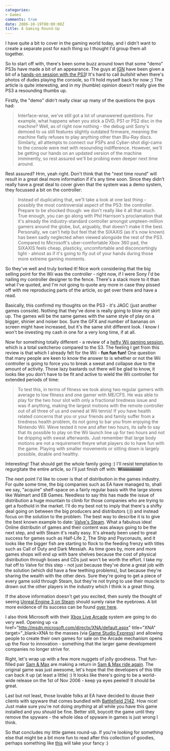 ```yaml
---
categories:
- Games
comments: true
date: 2006-10-19T00:00:00Z
title: A Gaming Round-Up
---
```


I have quite a bit to cover in the gaming world today, and I didn't want to create a separate post for each thing so I thought I'd group them all together.

So to start off with, there's been some buzz around town that some "demo" PS3s have made a bit of an appearance. The guys at <a href="http://www.ign.com/" title="IGN">IGN</a> have been given a bit of a <a href="http://ps3.ign.com/articles/738/738858p1.html" title="IGN: PlayStation 3 Hands-on">hands-on session with the PS3</a>! It's hard to call <em>bullshit</em> when there's photos of dudes playing the console, so I'll hold myself back for now ;) The article is quite interesting, and in my (humble) opinion doesn't really give the PS3 a resounding thumbs up.

Firstly, the "demo" didn't really clear up many of the questions the guys had:<blockquote>Interface-wise, we've still got a lot of unanswered questions. For example, what happens when you stick a DVD, PS1 or PS2 disc in the machine? Well, as of right now nothing - the debug unit Sony's demoed to us still features slightly outdated firmware, meaning the machine flatly refuses to play anything other than Blu-Ray discs. Similarly, all attempts to connect our PSPs and Cyber-shot digi-cams to the console were met with resounding indifference. However, we'll be getting our hands on an updated version of the machine imminently, so rest assured we'll be probing even deeper next time around.</blockquote>Rest assured? Hrm, yeah right. Don't think that the "next time round" will result in a great deal more information if it's any time soon. Since they didn't really have a great deal to cover given that the system was a demo system, they focussed a bit on the controller:<blockquote>Instead of duplicating that, we'll take a look at one last thing - possibly the most controversial aspect of the PS3: the controller. Prepare to be shocked though: we don't really like it all that much. True enough, you can go along with Phil Harrison's proclamation that it's already the industry-standard controller amongst umpteen-million gamers around the globe, but, arguably, that doesn't make it the best. Personally, we can't help but feel that the SIXAXIS (as it's now known) has been sadly neglected when viewed alongside the rest of the PS3. Compared to Microsoft's uber-comfortable Xbox 360 pad, the SIXAXIS feels cheap, plasticky, uncomfortable and disconcertingly light - almost as if it's going to fly out of your hands during those more extreme gaming moments.</blockquote>So they've well and truly borked it! Nice work considering that the big selling point for the Wii was the controller - right now, if I were Sony I'd be nailing my controller designer to the fence. There's a stack more to it than what I've quoted, and I'm not going to quote any more in case they pissed off with me reproducing parts of the article, so get over there and have a read.

Basically, this confirmd my thoughts on the PS3 - it's JAGC (just another games console). Nothing that they've done is really going to blow my skirt up. The games will be the same games with the same style of play on a bigger, shinier and noiser box. Sure the GFX and number of bananas on screen might have increased, but it's the same shit different look. I know I won't be investing my cash in one for a very long time, if at all.

Now for something totally different - a review of a <a href="http://www.entertainmentwise.com/news?id=23483&p=1" title="The UK's First Long Wii Play Session - Report - Entertainment News, Reviews, Competitions - Entertainmentwise">hefty Wii gaming session</a>, which is a total switcheroo compared to the S3. The feeling I get from this review is that which I already felt for the Wii - <strong>fun fun fun!</strong> One question that many people are keen to know the answer to is whether or not the Wii controller is going to force you to break a sweat and collapse due to the amount of activity. Those lazy bastards out there will be glad to know, it looks like you don't have to be fit and active to wield the Wii controller for extended periods of time:<blockquote>To test this, in terms of fitness we took along two regular gamers with average to low fitness and one gamer with ME/CFS.  He was able to play for the two hour slot with only a fractional tiredness issue and was if anything, making the largest motions with the remote controller out of all three of us and owned at Wii tennis!  If you have health related concerns that you or your friends and family suffer from a tiredness health problem, its not going to bar you from enjoying the Nintendo Wii.  Weve tested it now and after two hours, its safe to say that its possible to play on the Wii launch line up for two hours and not be dripping with sweat afterwards.  Just remember that large body motions are not a requirement  theyre what players do to have fun with the game.  Playing with smaller movements or sitting down is largely possible, doable and healthy.</blockquote>Interesting! That should get the whole family going :) I'll resist temptation to regurgitate the entire article, so I'll just finish off with: <strong>Wiiiiiiiiiiiiiiii!</strong>

The next point I'd like to cover is that of distribution in the games industry. For quite some time, the big companies such as EA have managed to, shall we say, "acquire" shelf-space on a fairly regular basis with the large stores like Walmart and EB Games. Needless to say this has made the issue of distribution a huge mountain to climb for those companies who are trying to get a foothold in the market. I'll do my best not to imply that there's a shifty deal going on between the big producers and distributors (;)) and instead focus on the solution to the problem. The best way to describe it is to give the best known example to date: <a href="http://www.steampowered.com/" title="Steam Powered">Valve's Steam</a>. What a fabulous idea! Online distributin of games and their content was always going to be the next step, and with Steam it's really easy. It's already been used to great success for games such as Half-Life 2, The Ship and Psyconauts, and it looks like the bigger fish are starting to flock to the feeding frenzy with titles such as Call of Duty and Dark Messiah. As time goes by, more and more games shops will end up with bare shelves because the cost of physical distribution through boxes and CDs just won't be worth the effort.  I take my hat off to Valve for this step - not just because they've done a great job with the solution (which did have a few teething problems), but because they're sharing the wealth with the other devs. Sure they're going to get a piece of every game sold through Steam, but they're not trying to use their muscle to drown out the other players in the industry which I think is a great thing.

If the above information doesn't get you excited, then surely the thought of seeing <a href="http://www.theinquirer.net/default.aspx?article=35094" title="Unreal Engine 3 on Steam and Sonic gets physics">Unreal Engine 3 on Steam</a> should surely raise the eyebrows. A bit more evidence of its success can be found <a href="http://www.theinquirer.net/default.aspx?article=34148" title="Three coups up for Valve">over here</a>.

I also think Microsoft with their <a href="http://www.xbox.com/en-US/games/livearcade/default.htm" title="Live Arcade">Xbox Live Arcade</a> system are going to do very well. Opening up <a href="http://msdn.microsoft.com/directx/XNA/default.aspx" title="XNA" target="_blank>XNA</a> to the masses (via <a href="http://msdn.microsoft.com/directx/xna/gse/" title="Game Studio Express">Game Studio Express</a>) and allowing people to create their own games for sale on the Arcade mechanism opens up the floor to innovation - something that the larger game development companies no longer strive for.

Right, let's wrap up with a few more nuggets of jolly goodness. That fun-filled pair <a href="http://en.wikipedia.org/wiki/Sam_%26_Max_Hit_the_Road" title="Sam and Max Hit the Road">Sam &amp; Max</a> are making a return in <a href="http://www.theinquirer.net/default.aspx?article=35170" title="Sam &amp; Max ride again">Sam &amp; Max ride again</a>. The original game was just awesome, let's hope that the developers of this title can back it up (at least a little) :) It looks like there's going to be a world-wide release on the 1st of Nov 2006 - keep ya eyes peeled! It should be great.

Last but not least, those lovable folks at EA have decided to douse their clients with spyware that comes bundled with <a href="http://www.theinquirer.net/default.aspx?article=35169" title="Battlefield 2142 comes with spyware">Battlefield 2142</a>. How nice! Just make sure you're not doing <em>anything</em> at all while you have this game installed and you <em>should</em> be fine. Better still, boycott the game until they remove the spyware - the whole idea of spyware in games is just wrong I think.

So that concludes my little games round-up. If you're looking for something else that might be a bit more fun to read after this collection of goodies, perhaps something like <a href="http://www.gamedev.net/columns/hardcore/shadowcast/" title="GameDev.net -- Shadow Caster Volumes For The Culling Of Potential Shadow Casters">this</a> will take your fancy :)
